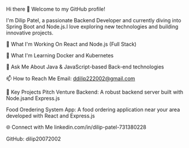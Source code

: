 Hi there 👋 Welcome to my GitHub profile!

I'm Dilip Patel, a passionate Backend Developer and currently diving into Spring Boot and Node.js.I love exploring new technologies and building innovative projects.

🔭 What I'm Working On React and Node.js (Full Stack)

🌱 What I'm Learning Docker and Kubernetes

💬 Ask Me About Java & JavaScript-based Back-end technologies

📫 How to Reach Me Email: ddilip222002@gmail.com

📂 Key Projects Pitch Venture Backend: A robust backend server built with Node.jsand Express.js

Food Oredering System App: A food ordering application near your area developed with React and Express.js

🌐 Connect with Me linkedin.com/in/dilip-patel-731380228

GitHub: dilip20072002
